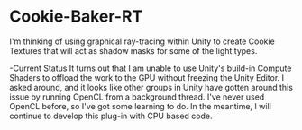 # Cookie-Baker-RT
I'm thinking of using graphical ray-tracing within Unity to create Cookie Textures that will act as shadow masks for some of the light types.

-Current Status
It turns out that I am unable to use Unity's build-in Compute Shaders to offload the work to the GPU without freezing the Unity Editor. I asked around, and it looks like other groups in Unity have gotten around this issue by running OpenCL from a background thread. I've never used OpenCL before, so I've got some learning to do. In the meantime, I will continue to develop this plug-in with CPU based code.
